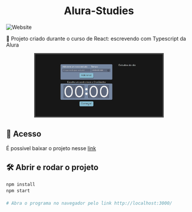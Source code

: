 <h1 align="center">Alura-Studies</h1>

![Website](https://img.shields.io/github/license/lucash-barbosa/Alura-Studies)

:book: Projeto criado durante o curso de React: escrevendo com Typescript da Alura

<div align="center">
  <img src="screencapture.png" alt="Imagem do Alura-Studies" width="70%">
</div>

## 📁 Acesso
É possivel baixar o projeto nesse <a href="https://github.com/lucash-barbosa/Alura-Studies/archive/refs/heads/master.zip">link</a>

## 🛠️ Abrir e rodar o projeto

```bash
npm install
npm start

# Abra o programa no navegador pelo link http://localhost:3000/
```
